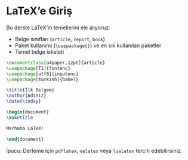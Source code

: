 # LaTeX’e Giriş

Bu derste LaTeX’in temellerini ele alıyoruz:

- Belge sınıfları (`article`, `report`, `book`)
- Paket kullanımı (`\usepackage{}`) ve en sık kullanılan paketler
- Temel belge iskeleti

```latex
\documentclass[a4paper,12pt]{article}
\usepackage[T1]{fontenc}
\usepackage[utf8]{inputenc}
\usepackage[turkish]{babel}

\title{İlk Belgem}
\author{Adınız}
\date{\today}

\begin{document}
\maketitle

Merhaba LaTeX!

\end{document}
```

İpucu: Derleme için `pdflatex`, `xelatex` veya `lualatex` tercih edebilirsiniz.
